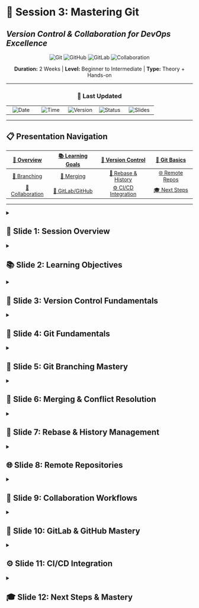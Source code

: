 # 🔀 Session 3: Mastering Git
## *Version Control & Collaboration for DevOps Excellence*

<div align="center">

![Git](https://img.shields.io/badge/Git-F05032?style=for-the-badge&logo=git&logoColor=white)
![GitHub](https://img.shields.io/badge/GitHub-181717?style=for-the-badge&logo=github&logoColor=white)
![GitLab](https://img.shields.io/badge/GitLab-FCA326?style=for-the-badge&logo=gitlab&logoColor=white)
![Collaboration](https://img.shields.io/badge/Collaboration-Team-blue?style=for-the-badge&logo=handshake&logoColor=white)

**Duration:** 2 Weeks | **Level:** Beginner to Intermediate | **Type:** Theory + Hands-on

---

### 📅 **Last Updated**
<table>
<tr>
<td align="center" width="20%">
<img src="https://img.shields.io/badge/📅-2025--07--27-blue?style=for-the-badge" alt="Date"/>
</td>
<td align="center" width="20%">
<img src="https://img.shields.io/badge/🕐-18:15_UTC-green?style=for-the-badge" alt="Time"/>
</td>
<td align="center" width="20%">
<img src="https://img.shields.io/badge/📝-v3.0-orange?style=for-the-badge" alt="Version"/>
</td>
<td align="center" width="20%">
<img src="https://img.shields.io/badge/✅-Git_Mastery-success?style=for-the-badge" alt="Status"/>
</td>
<td align="center" width="20%">
<img src="https://img.shields.io/badge/🎯-12_Slides-purple?style=for-the-badge" alt="Slides"/>
</td>
</tr>
</table>

</div>

---

## 📋 Presentation Navigation
<div align="center">

| [🎯 Overview](#-slide-1-session-overview) | [📚 Learning Goals](#-slide-2-learning-objectives) | [🔄 Version Control](#-slide-3-version-control-fundamentals) | [🔀 Git Basics](#-slide-4-git-fundamentals) |
|:---:|:---:|:---:|:---:|
| [🌿 Branching](#-slide-5-git-branching-mastery) | [🔗 Merging](#-slide-6-merging--conflict-resolution) | [🔄 Rebase & History](#-slide-7-rebase--history-management) | [🌐 Remote Repos](#-slide-8-remote-repositories) |
| [🤝 Collaboration](#-slide-9-collaboration-workflows) | [🚀 GitLab/GitHub](#-slide-10-gitlab--github-mastery) | [⚙️ CI/CD Integration](#-slide-11-cicd-integration) | [🎓 Next Steps](#-slide-12-next-steps--mastery) |

</div>

---

<details>
<summary><h2>🎯 Slide 1: Session Overview</h2></summary>

<div align="center">

### 🌟 **Master Git for DevOps Excellence**

![Git Workflow Overview](./images/git-workflow-overview.svg)

</div>

> **Mission:** Transform your development workflow with professional Git mastery and team collaboration skills

### 🎪 **Why Git Matters for DevOps**
```
🌍 95% of Development Teams    📊 100% of Open Source Projects    🔧 Essential DevOps Skill
💰 Version Control = Job Security    🚀 Collaboration Superpower    🎯 Industry Standard
```

### 📅 **Session Structure**
- **Week 1:** Git fundamentals, branching, and merging
- **Week 2:** Advanced workflows, collaboration, and CI/CD integration

### 🎯 **Target Audience**
- Developers new to version control
- DevOps engineers building collaboration skills
- Teams transitioning to Git workflows
- Professionals seeking Git mastery

---

</details>

<details>
<summary><h2>📚 Slide 2: Learning Objectives</h2></summary>

<div align="center">

### 🎓 **By the End of This Session, You Will:**

</div>

<table>
<tr>
<td width="50%">

### 🧠 **Core Git Skills**
- ✅ **Understand** version control concepts and Git architecture
- ✅ **Create and manage** Git repositories effectively
- ✅ **Master branching** strategies and workflows
- ✅ **Resolve conflicts** and handle complex merges

</td>
<td width="50%">

### 🛠️ **Professional Workflows**
- ✅ **Collaborate** using remote repositories
- ✅ **Implement** GitFlow and feature branch workflows
- ✅ **Integrate** CI/CD with Git platforms
- ✅ **Apply** industry best practices

</td>
</tr>
</table>

### 🎯 **Success Metrics**
```
Git Commands: 30+ mastered | Branching: Advanced strategies | Collaboration: Team workflows
```

---

</details>

<details>
<summary><h2>🔄 Slide 3: Version Control Fundamentals</h2></summary>

<div align="center">

### 📚 **Understanding Version Control Systems**

![Version Control Evolution](./images/version-control-evolution.svg)

</div>

### 🏗️ **Version Control Benefits**

<table>
<tr>
<td width="33%">

### 📈 **Track Changes**
*Complete History*
- 🕐 Timeline of modifications
- 👤 Author identification
- 📝 Commit messages
- 🔍 Diff comparisons

</td>
<td width="33%">

### 🤝 **Collaboration**
*Team Productivity*
- 👥 Multiple developers
- 🔄 Parallel development
- 🔀 Merge capabilities
- 🛡️ Conflict resolution

</td>
<td width="33%">

### 🔒 **Safety & Backup**
*Risk Management*
- 💾 Distributed copies
- ⏪ Rollback capability
- 🌿 Branching strategies
- 🔐 Access control

</td>
</tr>
</table>

### 📊 **VCS Evolution Timeline**
```
Local VCS (1970s) → Centralized VCS (1990s) → Distributed VCS (2000s) → Git Dominance (2010s+)
```

---

</details>

<details>
<summary><h2>🔀 Slide 4: Git Fundamentals</h2></summary>

<div align="center">

### ⚡ **Git Architecture & Core Concepts**

![Git Architecture](./images/git-architecture.svg)

</div>

<table>
<tr>
<td width="50%">

### 🏗️ **Git Architecture**
- **Working Directory** - Your current files
- **Staging Area** - Prepared changes
- **Local Repository** - Committed history
- **Remote Repository** - Shared codebase

### 🔧 **Essential Commands**
```bash
git init          # Initialize repository
git add .         # Stage changes
git commit -m     # Commit changes
git status        # Check status
git log           # View history
```

</td>
<td width="50%">

### 📊 **Git States**
- **Modified** - Changed but not staged
- **Staged** - Ready for commit
- **Committed** - Saved in repository
- **Pushed** - Shared to remote

### 🎯 **Git Workflow**
```
Modify → Stage → Commit → Push
```

**🔄 Basic Cycle:**
Edit files → `git add` → `git commit` → `git push`

</td>
</tr>
</table>

### 💡 **Git vs Other VCS**
- **Distributed** - Every clone is a full backup
- **Fast** - Local operations are lightning quick
- **Flexible** - Multiple workflow support
- **Secure** - SHA-1 hash integrity

---

</details>

<details>
<summary><h2>🌿 Slide 5: Git Branching Mastery</h2></summary>

<div align="center">

### 🌳 **Branching Strategies & Workflows**

![Git Branching](./images/git-branching-strategies.svg)

</div>

<table>
<tr>
<td width="50%">

### 🌿 **Branch Operations**
```bash
# Create and switch to branch
git checkout -b feature/new-feature
git switch -c feature/new-feature

# List branches
git branch -a

# Switch branches
git checkout main
git switch develop

# Delete branch
git branch -d feature/completed
```

### 🎯 **Branch Types**
- **main/master** - Production code
- **develop** - Integration branch
- **feature/** - New features
- **hotfix/** - Critical fixes
- **release/** - Release preparation

</td>
<td width="50%">

### 🔄 **GitFlow Strategy**
1. **Feature branches** from develop
2. **Develop** integrates features
3. **Release branches** for testing
4. **Main** for production releases
5. **Hotfix branches** for urgent fixes

### 📊 **Branch Naming**
```
feature/user-authentication
bugfix/login-error
hotfix/security-patch
release/v1.2.0
```

</td>
</tr>
</table>

### 🎯 **Best Practices**
- Keep branches focused and short-lived
- Use descriptive branch names
- Regular integration with main branch
- Delete merged branches

---

</details>

<details>
<summary><h2>🔗 Slide 6: Merging & Conflict Resolution</h2></summary>

<div align="center">

### 🤝 **Merge Strategies & Conflict Resolution**

![Git Merging](./images/git-merge-strategies.svg)

</div>

<table>
<tr>
<td width="50%">

### 🔀 **Merge Types**
```bash
# Fast-forward merge
git merge feature/simple

# Three-way merge
git merge feature/complex

# Squash merge
git merge --squash feature/cleanup

# No fast-forward
git merge --no-ff feature/important
```

### 🎯 **Merge Strategies**
- **Fast-forward** - Linear history
- **Three-way** - Merge commit created
- **Squash** - Combine commits
- **Rebase** - Replay commits

</td>
<td width="50%">

### ⚔️ **Conflict Resolution**
```bash
# When conflicts occur
git status
git diff

# Resolve conflicts manually
# Edit conflicted files
git add resolved-file.txt
git commit

# Abort merge if needed
git merge --abort
```

### 🛠️ **Conflict Tools**
- **VS Code** - Built-in merge editor
- **GitKraken** - Visual merge tool
- **Meld** - Three-way comparison
- **P4Merge** - Professional tool

</td>
</tr>
</table>

### 💡 **Conflict Prevention**
- Frequent pulls from main branch
- Small, focused commits
- Clear communication in teams
- Regular integration testing

---

</details>

<details>
<summary><h2>🔄 Slide 7: Rebase & History Management</h2></summary>

<div align="center">

### 📚 **Rebase Operations & History Cleanup**

![Git Rebase](./images/git-rebase-operations.svg)

</div>

<table>
<tr>
<td width="50%">

### 🔄 **Rebase Operations**
```bash
# Interactive rebase
git rebase -i HEAD~3

# Rebase onto main
git rebase main

# Continue after conflicts
git rebase --continue

# Abort rebase
git rebase --abort
```

### 🎯 **Rebase vs Merge**
- **Rebase** - Linear, clean history
- **Merge** - Preserves branch context
- **Use rebase** - Feature branches
- **Use merge** - Integration points

</td>
<td width="50%">

### 📊 **History Management**
```bash
# View history
git log --oneline --graph
git log --author="John"
git log --since="2 weeks ago"

# Amend last commit
git commit --amend

# Reset operations
git reset --soft HEAD~1
git reset --hard HEAD~1

# Cherry-pick commits
git cherry-pick abc123
```

### 🔍 **History Tools**
- **gitk** - Visual history browser
- **tig** - Text-mode interface
- **GitLens** - VS Code extension
- **GitHub Desktop** - GUI client

</td>
</tr>
</table>

### ⚠️ **Rebase Golden Rule**
**Never rebase commits that have been pushed to shared repositories!**

---

</details>

<details>
<summary><h2>🌐 Slide 8: Remote Repositories</h2></summary>

<div align="center">

### 🌍 **Working with Remote Repositories**

![Remote Repositories](./images/git-remote-operations.svg)

</div>

<table>
<tr>
<td width="50%">

### 🌐 **Remote Operations**
```bash
# Add remote
git remote add origin https://github.com/user/repo.git

# List remotes
git remote -v

# Fetch changes
git fetch origin

# Pull changes
git pull origin main

# Push changes
git push origin feature/new-feature

# Set upstream
git push -u origin main
```

</td>
<td width="50%">

### 🔄 **Sync Strategies**
```bash
# Fetch before work
git fetch origin
git status

# Pull with rebase
git pull --rebase origin main

# Force push (dangerous!)
git push --force-with-lease

# Track remote branch
git branch -u origin/main
```

### 🎯 **Remote Best Practices**
- Always fetch before starting work
- Use meaningful commit messages
- Push regularly to backup work
- Never force push to shared branches

</td>
</tr>
</table>

### 🔐 **Authentication Methods**
- **HTTPS** - Username/password or token
- **SSH** - Key-based authentication (recommended)
- **Personal Access Tokens** - GitHub/GitLab tokens
- **OAuth** - Third-party authentication

---

</details>

<details>
<summary><h2>🤝 Slide 9: Collaboration Workflows</h2></summary>

<div align="center">

### 👥 **Team Collaboration Strategies**

![Collaboration Workflows](./images/git-collaboration-workflows.svg)

</div>

<table>
<tr>
<td width="50%">

### 🔄 **GitFlow Workflow**
- **Main** - Production releases
- **Develop** - Integration branch
- **Feature** - New development
- **Release** - Release preparation
- **Hotfix** - Critical fixes

### 🎯 **Feature Branch Workflow**
```bash
# Create feature branch
git checkout -b feature/user-login

# Work and commit
git add .
git commit -m "Add login form"

# Push and create PR
git push origin feature/user-login
```

</td>
<td width="50%">

### 🚀 **GitHub Flow**
1. Create branch from main
2. Add commits
3. Open Pull Request
4. Discuss and review
5. Deploy and test
6. Merge to main

### 📋 **Pull Request Process**
- **Create** - Descriptive title and description
- **Review** - Code review by peers
- **Test** - Automated CI/CD checks
- **Merge** - Integration to main branch

</td>
</tr>
</table>

### 🎯 **Team Best Practices**
- Use consistent branch naming conventions
- Write clear commit messages
- Review code before merging
- Maintain clean history

---

</details>

<details>
<summary><h2>🚀 Slide 10: GitLab & GitHub Mastery</h2></summary>

<div align="center">

### 🌟 **Platform-Specific Features**

![Platform Features](./images/git-platforms-comparison.svg)

</div>

<table>
<tr>
<td width="50%">

### 🦊 **GitLab Features**
- **Built-in CI/CD** - Integrated pipelines
- **Issue Tracking** - Project management
- **Wiki** - Documentation
- **Container Registry** - Docker images
- **Security Scanning** - Vulnerability detection

### 🔧 **GitLab CI/CD**
```yaml
# .gitlab-ci.yml
stages:
  - test
  - build
  - deploy

test:
  stage: test
  script:
    - npm test
```

</td>
<td width="50%">

### 🐙 **GitHub Features**
- **Actions** - CI/CD workflows
- **Issues** - Bug tracking
- **Projects** - Kanban boards
- **Packages** - Package registry
- **Codespaces** - Cloud development

### ⚡ **GitHub Actions**
```yaml
# .github/workflows/ci.yml
name: CI
on: [push, pull_request]
jobs:
  test:
    runs-on: ubuntu-latest
    steps:
      - uses: actions/checkout@v2
      - run: npm test
```

</td>
</tr>
</table>

### 🎯 **Platform Selection**
- **GitLab** - Complete DevOps platform, self-hosted options
- **GitHub** - Largest community, excellent integrations
- **Bitbucket** - Atlassian integration, enterprise features

---

</details>

<details>
<summary><h2>⚙️ Slide 11: CI/CD Integration</h2></summary>

<div align="center">

### 🔄 **Continuous Integration & Deployment**

![CI/CD Pipeline](./images/git-cicd-pipeline.svg)

</div>

<table>
<tr>
<td width="50%">

### 🔄 **CI/CD Pipeline**
1. **Code Push** - Developer commits
2. **Trigger** - Automated pipeline start
3. **Build** - Compile and package
4. **Test** - Automated testing
5. **Deploy** - Release to environments

### 🎯 **Pipeline Triggers**
- **Push** - On every commit
- **Pull Request** - On PR creation
- **Schedule** - Time-based triggers
- **Manual** - On-demand execution

</td>
<td width="50%">

### 🛠️ **Pipeline Configuration**
```yaml
# GitLab CI example
stages:
  - build
  - test
  - deploy

build:
  stage: build
  script:
    - docker build -t app .
    - docker push registry/app

deploy:
  stage: deploy
  script:
    - kubectl apply -f k8s/
  only:
    - main
```

### 📊 **Pipeline Benefits**
- **Automation** - Reduce manual errors
- **Speed** - Faster deployments
- **Quality** - Consistent testing
- **Feedback** - Quick issue detection

</td>
</tr>
</table>

### 🎯 **Best Practices**
- Keep pipelines fast and reliable
- Use parallel execution where possible
- Implement proper testing stages
- Monitor pipeline performance

---

</details>

<details>
<summary><h2>🎓 Slide 12: Next Steps & Mastery</h2></summary>

<div align="center">

### 🌟 **Your Git Journey Continues**

</div>

<table>
<tr>
<td width="50%">

### 🎯 **Key Takeaways**
1. 🔀 **Git is Essential** - Industry standard for version control
2. 🌿 **Branching is Power** - Parallel development capability
3. 🤝 **Collaboration is Key** - Team workflows and communication
4. 🔄 **History Matters** - Clean, meaningful commit history
5. 🚀 **Automation Wins** - CI/CD integration for efficiency
6. 📚 **Practice Makes Perfect** - Regular use builds expertise
7. 🌍 **Community Driven** - Open source collaboration

</td>
<td width="50%">

### 🛤️ **Learning Path Forward**
- **Next Session:** [Jenkins CI/CD](../Session-4_Jenkins/)
- **Advanced:** [Terraform IaC](../Terraform/)
- **Specialization:** DevOps pipeline integration

### 🎯 **Immediate Actions**
- ✅ Set up Git with SSH keys
- 🌿 Practice branching and merging
- 🤝 Create your first Pull Request
- 🔄 Configure CI/CD pipeline

</td>
</tr>
</table>

---

## 🛠️ Hands-On Activities

<details>
<summary><strong>🔬 Lab 1: Git Repository Setup</strong></summary>

### Objective
Set up a complete Git environment with SSH authentication

### Tasks
1. **Git Configuration**
   - Configure user name and email
   - Set up SSH keys for GitHub/GitLab
   - Configure Git aliases and preferences

2. **Repository Creation**
   - Initialize local repository
   - Create remote repository
   - Connect local to remote

3. **Basic Operations**
   - Create files and make commits
   - Practice staging and committing
   - Push to remote repository

### Deliverables
- Configured Git environment
- Connected remote repository
- Initial commits and pushes

</details>

<details>
<summary><strong>🌿 Lab 2: Branching and Merging</strong></summary>

### Objective
Master Git branching strategies and merge operations

### Tasks
1. **Branch Creation**
   - Create feature branches
   - Implement GitFlow workflow
   - Practice branch switching

2. **Merge Operations**
   - Fast-forward merges
   - Three-way merges
   - Conflict resolution

3. **Advanced Operations**
   - Interactive rebase
   - Cherry-picking commits
   - History cleanup

### Deliverables
- Multiple branch workflow
- Resolved merge conflicts
- Clean commit history

</details>

<details>
<summary><strong>🤝 Lab 3: Team Collaboration</strong></summary>

### Objective
Implement professional team collaboration workflows

### Tasks
1. **Pull Request Workflow**
   - Create feature branches
   - Submit pull requests
   - Conduct code reviews

2. **Conflict Resolution**
   - Simulate team conflicts
   - Practice resolution strategies
   - Implement prevention measures

3. **CI/CD Integration**
   - Set up automated pipelines
   - Configure branch protection
   - Implement deployment workflows

### Deliverables
- Team collaboration setup
- Working CI/CD pipeline
- Documented workflow process

</details>

---

## 📚 Resources & References

<details>
<summary><strong>📖 Essential Reading</strong></summary>

### Books
- 📚 **"Pro Git"** by Scott Chacon - Comprehensive Git guide
- 📚 **"Git Pocket Guide"** by Richard Silverman - Quick reference
- 📚 **"Version Control with Git"** by Jon Loeliger - In-depth coverage
- 📚 **"Git Workflows"** by Yan Pritzker - Team collaboration strategies

### Online Documentation
- 📄 **Git Official Documentation** - Complete reference
- 📄 **GitHub Guides** - Platform-specific tutorials
- 📄 **GitLab Documentation** - CI/CD integration guides
- 📄 **Atlassian Git Tutorials** - Comprehensive learning path

</details>

<details>
<summary><strong>🌐 Online Resources</strong></summary>

### Interactive Learning
- 🌐 [Learn Git Branching](https://learngitbranching.js.org/) - Visual Git tutorial
- 🌐 [Git Immersion](http://gitimmersion.com/) - Hands-on Git workshop
- 🌐 [GitHub Learning Lab](https://lab.github.com/) - Interactive courses
- 🌐 [GitLab Learn](https://about.gitlab.com/learn/) - Platform tutorials

### Tools & Utilities
- 🛠️ **GitKraken** - Visual Git client
- 🛠️ **SourceTree** - Free Git GUI
- 🛠️ **GitHub Desktop** - Simple Git interface
- 🛠️ **GitLens** - VS Code Git extension

</details>

<details>
<summary><strong>🎯 Practice Resources</strong></summary>

### Practice Repositories
- 🎮 **Git Exercises** - Hands-on practice scenarios
- 🎮 **Open Source Projects** - Real-world contribution
- 🎮 **Personal Projects** - Build your portfolio
- 🎮 **Team Simulations** - Collaboration practice

### Cheat Sheets
- 📋 **Git Command Reference** - Quick command lookup
- 📋 **GitFlow Cheat Sheet** - Workflow reference
- 📋 **Merge Conflict Resolution** - Step-by-step guide
- 📋 **CI/CD Integration** - Pipeline templates

</details>

---

## 📊 Assessment & Certification

<div align="center">

### 🎯 **Knowledge Validation**

</div>

<table>
<tr>
<td width="50%">

### 📝 **Assessment Methods**
- **Practical Labs:** Git operations and workflows (50%)
- **Team Project:** Collaboration simulation (30%)
- **CI/CD Setup:** Pipeline configuration (15%)
- **Best Practices:** Code review and documentation (5%)

### 🏆 **Passing Criteria**
- Overall score: 85% or higher
- All labs completed successfully
- Working team collaboration setup
- Functional CI/CD pipeline

</td>
<td width="50%">

### 🎓 **Certification Preparation**
- **GitHub Certified Developer** - Platform expertise
- **GitLab Certified Associate** - CI/CD focus
- **Git Professional Certification** - Advanced skills
- **DevOps Foundation** - Workflow integration

### 📈 **Career Benefits**
- Version control expertise: Essential skill
- Team collaboration: Leadership capability
- CI/CD integration: DevOps readiness
- Open source contribution: Portfolio building

</td>
</tr>
</table>

---

<div align="center">

## 🚀 **Ready to Master Git?**

### *"In Git we trust - version control is the foundation of all great software"*

**Next Session:** [Jenkins CI/CD Automation →](../Session-4_Jenkins/)

---

**Created by Varun Kumar Manik**  
*AWS Ambassador | Kubernetes Expert | DevOps Specialist*

**Session 3: Mastering Git** | **Section 2: DevOps & Infrastructure as Code**  
*Last Updated: July 2025*

</details>

</div>
